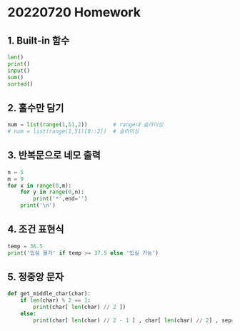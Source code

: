 # 20220720 Homework

## 1. Built-in 함수

```python
len()
print()
input()
sum()
sorted()
```

## 2. 홀수만 담기

```python
num = list(range(1,51,2))        # range내 슬라이싱
# num = list(range(1,51)[0::2])  # 슬라이싱
```

## 3. 반복문으로 네모 출력

```python
n = 5
m = 9
for x in range(0,m):
    for y in range(0,n):
        print('*',end='')
    print('\n')
```

## 4. 조건 표현식

```python
temp = 36.5
print('입실 물가' if temp >= 37.5 else '입실 가능')
```

## 5. 정중앙 문자

```python
def get_middle_char(char):
    if len(char) % 2 == 1:
        print(char[ len(char) // 2 ])
    else:
        print(char[ len(char) // 2 - 1 ] , char[ len(char) // 2] , sep='')

```